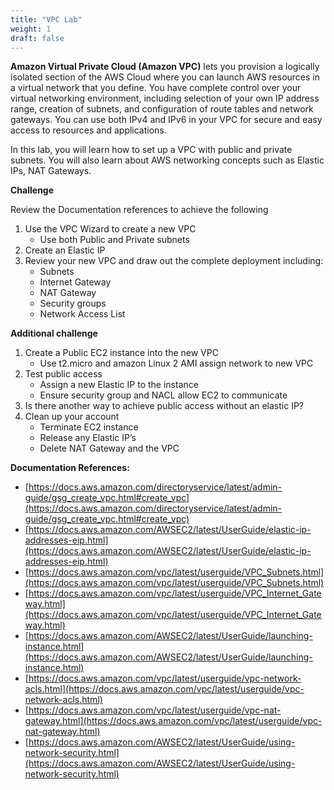 ```yaml
---
title: "VPC Lab"
weight: 1
draft: false
---
```


**Amazon Virtual Private Cloud (Amazon VPC)** lets you provision a logically
isolated section of the AWS Cloud where you can launch AWS resources in
a virtual network that you define. You have complete control over your
virtual networking environment, including selection of your own IP
address range, creation of subnets, and configuration of route tables
and network gateways. You can use both IPv4 and IPv6 in your VPC for
secure and easy access to resources and applications. 

In this lab, you will learn how to set up a VPC with public and private
subnets. You will also learn about AWS networking concepts such as
Elastic IPs, NAT Gateways.

**Challenge**

Review the Documentation references to achieve the following

1. Use the VPC Wizard to create a new VPC
	* Use both Public and Private subnets
2. Create an Elastic IP
3. Review your new VPC and draw out the complete deployment including:
	* Subnets
	* Internet Gateway
	* NAT Gateway
	* Security groups
	* Network Access List

**Additional challenge**

1. Create a Public EC2 instance into the new VPC
	* Use t2.micro and amazon Linux 2 AMI assign network to new VPC
2. Test public access
	* Assign a new Elastic IP to the instance
	* Ensure security group and NACL allow EC2 to communicate
3. Is there another way to achieve public access without an elastic IP?
4. Clean up your account
	* Terminate EC2 instance
	* Release any Elastic IP’s
	* Delete NAT Gateway and the VPC

**Documentation References:**

* [https://docs.aws.amazon.com/directoryservice/latest/admin-guide/gsg_create_vpc.html#create_vpc](https://docs.aws.amazon.com/directoryservice/latest/admin-guide/gsg_create_vpc.html#create_vpc)
* [https://docs.aws.amazon.com/AWSEC2/latest/UserGuide/elastic-ip-addresses-eip.html](https://docs.aws.amazon.com/AWSEC2/latest/UserGuide/elastic-ip-addresses-eip.html)
* [https://docs.aws.amazon.com/vpc/latest/userguide/VPC_Subnets.html](https://docs.aws.amazon.com/vpc/latest/userguide/VPC_Subnets.html)
* [https://docs.aws.amazon.com/vpc/latest/userguide/VPC_Internet_Gateway.html](https://docs.aws.amazon.com/vpc/latest/userguide/VPC_Internet_Gateway.html)
* [https://docs.aws.amazon.com/AWSEC2/latest/UserGuide/launching-instance.html](https://docs.aws.amazon.com/AWSEC2/latest/UserGuide/launching-instance.html)
* [https://docs.aws.amazon.com/vpc/latest/userguide/vpc-network-acls.html](https://docs.aws.amazon.com/vpc/latest/userguide/vpc-network-acls.html)
* [https://docs.aws.amazon.com/vpc/latest/userguide/vpc-nat-gateway.html](https://docs.aws.amazon.com/vpc/latest/userguide/vpc-nat-gateway.html)
* [https://docs.aws.amazon.com/AWSEC2/latest/UserGuide/using-network-security.html](https://docs.aws.amazon.com/AWSEC2/latest/UserGuide/using-network-security.html)
